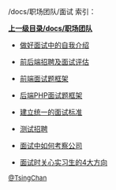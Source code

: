 /docs/职场团队/面试 索引：


**[上一级目录/docs/职场团队](/docs/职场团队/index.md)**

- [做好面试中的自我介绍](/docs/职场团队/面试/做好面试中的自我介绍.md)

- [前后端招聘及面试评估](/docs/职场团队/面试/前后端招聘及面试评估.md)

- [前端面试题框架](/docs/职场团队/面试/前端面试题框架.md)

- [后端PHP面试题框架](/docs/职场团队/面试/后端PHP面试题框架.md)

- [建立统一的面试标准](/docs/职场团队/面试/建立统一的面试标准.md)

- [测试招聘](/docs/职场团队/面试/测试招聘.md)

- [面试中如何考察公司](/docs/职场团队/面试/面试中如何考察公司.md)

- [面试时关心实习生的4大方向](/docs/职场团队/面试/面试时关心实习生的4大方向.md)


<font size=2 color='grey'> [@TsingChan](http://www.9ong.com/) </font>